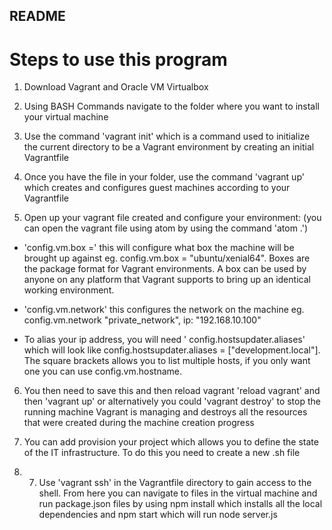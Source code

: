 ## README
# Steps to use this program
1. Download Vagrant and Oracle VM Virtualbox

2. Using BASH Commands navigate to the folder where you want to install your virtual machine

3. Use the command 'vagrant init' which is a command used to initialize the current directory to be a Vagrant environment by creating an initial Vagrantfile

4. Once you have the file in your folder, use the command 'vagrant up' which creates and configures guest machines according to your Vagrantfile

5. Open up your vagrant file created and configure your environment: (you can open the vagrant file using atom by using the command 'atom .')
- 'config.vm.box =' this will configure what box the machine will be brought up against eg. config.vm.box = "ubuntu/xenial64". Boxes are the package format for Vagrant environments. A box can be used by anyone on any platform that Vagrant supports to bring up an identical working environment.

- 'config.vm.network' this configures the network on the machine eg. config.vm.network "private_network", ip: "192.168.10.100"

- To alias your ip address, you will need ' config.hostsupdater.aliases' which will look like
  config.hostsupdater.aliases = ["development.local"]. The square brackets allows you to list multiple hosts, if you only want one you can use config.vm.hostname.

6. You then need to save this and then reload vagrant 'reload vagrant' and then 'vagrant up' or alternatively you could 'vagrant destroy' to stop the running machine Vagrant is managing and destroys all the resources that were created during the machine creation progress

7. You can add provision your project which allows you to define the state of the IT infrastructure. To do this you need to create a new .sh file

8. 7. Use 'vagrant ssh' in the Vagrantfile directory to gain access to the shell. From here you can navigate to files in the virtual machine and run package.json files by using npm install which installs all the local dependencies and npm start which will run node server.js
